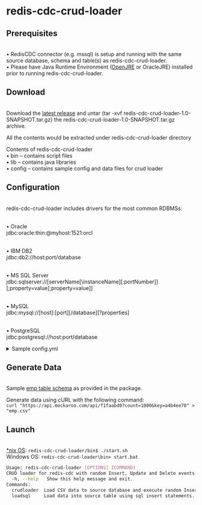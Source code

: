 # redis-cdc-crud-loader

## Prerequisites

<br>• RedisCDC connector (e.g. mssql) is setup and running with the same source database, schema and table(s) as redis-cdc-crud-loader.
<br>• Please have Java Runtime Environment ([OpenJRE](https://openjdk.java.net/install/) or OracleJRE) installed prior to running redis-cdc-crud-loader.

## Download

<br>Download the [latest release](https://github.com/RedisLabs-Field-Engineering/redis-cdc-crud-loader/releases/download/v1.0/redis-cdc-crud-loader-1.0-SNAPSHOT.tar.gz) and untar (tar -xvf redis-cdc-crud-loader-1.0-SNAPSHOT.tar.gz) the redis-cdc-crud-loader-1.0-SNAPSHOT.tar.gz archive.

All the contents would be extracted under redis-cdc-crud-loader directory

Contents of redis-cdc-crud-loader
<br>•	bin – contains script files
<br>•	lib – contains java libraries
<br>•	config – contains sample config and data files for crud loader

## Configuration

<br>redis-cdc-crud-loader includes drivers for the most common RDBMSs:

<br>• Oracle
<br>jdbc:oracle:thin:@myhost:1521:orcl

<br>• IBM DB2
<br>jdbc:db2://host:port/database

<br>• MS SQL Server
<br>jdbc:sqlserver://[serverName[\instanceName][:portNumber]][;property=value[;property=value]]

<br>• MySQL
<br>jdbc:mysql://[host]:[port][/database][?properties]

<br>• PostgreSQL
<br>jdbc:postgresql://host:port/database

<details><summary>Sample config.yml</summary>
<p>

#### Sample config.yml under redis-cdc-crud-loader/config folder
```yml
connections:
  source:
    username: sa #DB user
    password: Redis@123 #DB password
    type: mssqlserver #this value can not be changed for mssqlserver
    jdbcUrl: "jdbc:sqlserver://127.0.0.1:1433;database=RedisLabsCDC"
    maximumPoolSize: 10 #This property controls the maximum size that the pool is allowed to reach, including both idle and in-use connections.
    minimumIdle: 2 #This property controls the maximum amount of time that a connection is allowed to sit idle in the pool. This setting only applies when minimumIdle is defined to be less than maximumPoolSize.
    tableName: dbo.emp #table name in schema.table format
    batchSize: 100 #batch size
    loadQueryFile: insert.sql #insert query for loadsql option
    csvFile: emp.csv #csv data with header to load (crudloader option)
    select: select.sql #select query for the continuous crud (crudloader option)
    updatedSelect: updatedSelect.sql #updated select query for the continuous crud
    update: update.sql #update query for the continuous crud (crudloader option)
    delete: delete.sql #delete query for the continuous crud (crudloader option)
    #loadQuery: "select * from dbo.emp" #This can be used instead of loadQueryFile property
    iteration: 100 #number of iterations to run (crudloader option)
```

</p>
</details>

## Generate Data

<br>Sample [emp table schema](https://www.mockaroo.com/f1faabd0) as provided in the package.

Generate data using cURL with the following command:
<br>`curl "https://api.mockaroo.com/api/f1faabd0?count=1000&key=a4b4ee70" > "emp.csv"`

## Launch

<br>[*nix OS](https://en.wikipedia.org/wiki/Unix-like):
`redis-cdc-crud-loader/bin$ ./start.sh`
<br>Windows OS:
`redis-cdc-crud-loader\bin> start.bat`

```bash
Usage: redis-cdc-crud-loader [OPTIONS] [COMMAND]
CRUD loader for redis-cdc with random Insert, Update and Delete events.
  -h, --help   Show this help message and exit.
Commands:
  crudloader  Load CSV data to source database and execute random Insert, Update and Delete events.
  loadsql     Load data into source table using sql insert statements.
```
